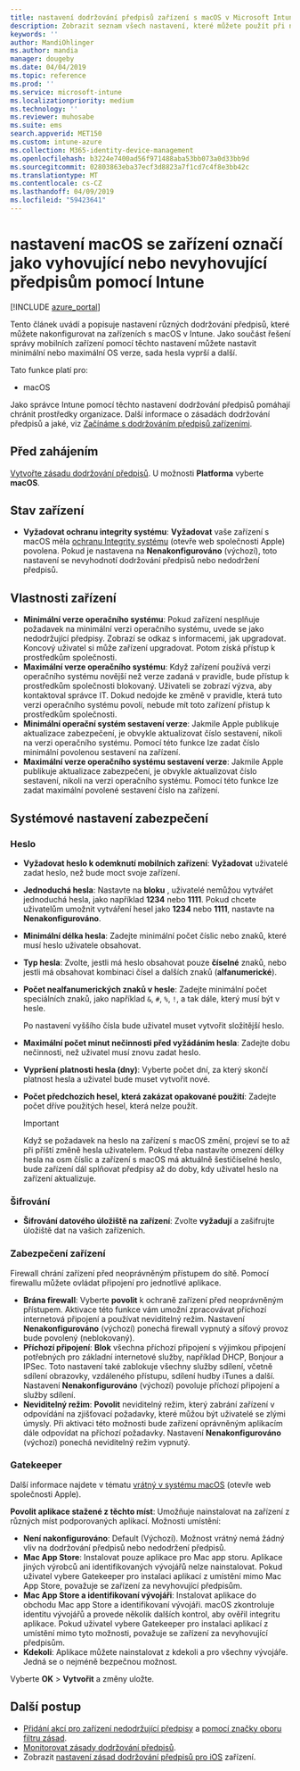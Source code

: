 ```yaml
---
title: nastavení dodržování předpisů zařízení s macOS v Microsoft Intune – Azure | Dokumentace Microsoftu
description: Zobrazit seznam všech nastavení, které můžete použít při nastavení dodržování předpisů pro zařízení s macOS v Microsoft Intune. Vyžadovat ochranu integrity systému společnosti Apple, nastavit omezení pro heslo, vyžadují bránu firewall, povolit vrátný a další.
keywords: ''
author: MandiOhlinger
ms.author: mandia
manager: dougeby
ms.date: 04/04/2019
ms.topic: reference
ms.prod: ''
ms.service: microsoft-intune
ms.localizationpriority: medium
ms.technology: ''
ms.reviewer: muhosabe
ms.suite: ems
search.appverid: MET150
ms.custom: intune-azure
ms.collection: M365-identity-device-management
ms.openlocfilehash: b3224e7400ad56f971488aba53bb073a0d33bb9d
ms.sourcegitcommit: 02803863eba37ecf3d8823a7f1cd7c4f8e3bb42c
ms.translationtype: MT
ms.contentlocale: cs-CZ
ms.lasthandoff: 04/09/2019
ms.locfileid: "59423641"
---
```

# <a name="macos-settings-to-mark-devices-as-compliant-or-not-compliant-using-intune"></a>nastavení macOS se zařízení označí jako vyhovující nebo nevyhovující předpisům pomocí Intune

[!INCLUDE [azure_portal](./includes/azure_portal.md)]

Tento článek uvádí a popisuje nastavení různých dodržování předpisů, které můžete nakonfigurovat na zařízeních s macOS v Intune. Jako součást řešení správy mobilních zařízení pomocí těchto nastavení můžete nastavit minimální nebo maximální OS verze, sada hesla vyprší a další.

Tato funkce platí pro:

- macOS

Jako správce Intune pomocí těchto nastavení dodržování předpisů pomáhají chránit prostředky organizace. Další informace o zásadách dodržování předpisů a jaké, viz [Začínáme s dodržováním předpisů zařízeními](device-compliance-get-started.md).

## <a name="before-you-begin"></a>Před zahájením

[Vytvořte zásadu dodržování předpisů](create-compliance-policy.md#create-the-policy). U možnosti **Platforma** vyberte **macOS**.

## <a name="device-health"></a>Stav zařízení

- **Vyžadovat ochranu integrity systému**: **Vyžadovat** vaše zařízení s macOS měla [ochranu Integrity systému](https://support.apple.com/HT204899) (otevře web společnosti Apple) povolena. Pokud je nastavena na **Nenakonfigurováno** (výchozí), toto nastavení se nevyhodnotí dodržování předpisů nebo nedodržení předpisů.

## <a name="device-properties"></a>Vlastnosti zařízení

- **Minimální verze operačního systému**: Pokud zařízení nesplňuje požadavek na minimální verzi operačního systému, uvede se jako nedodržující předpisy. Zobrazí se odkaz s informacemi, jak upgradovat. Koncový uživatel si může zařízení upgradovat. Potom získá přístup k prostředkům společnosti.
- **Maximální verze operačního systému**: Když zařízení používá verzi operačního systému novější než verze zadaná v pravidle, bude přístup k prostředkům společnosti blokovaný. Uživateli se zobrazí výzva, aby kontaktoval správce IT. Dokud nedojde ke změně v pravidle, která tuto verzi operačního systému povolí, nebude mít toto zařízení přístup k prostředkům společnosti.
- **Minimální operační systém sestavení verze**: Jakmile Apple publikuje aktualizace zabezpečení, je obvykle aktualizovat číslo sestavení, nikoli na verzi operačního systému. Pomocí této funkce lze zadat číslo minimální povolenou sestavení na zařízení.
- **Maximální verze operačního systému sestavení verze**: Jakmile Apple publikuje aktualizace zabezpečení, je obvykle aktualizovat číslo sestavení, nikoli na verzi operačního systému. Pomocí této funkce lze zadat maximální povolené sestavení číslo na zařízení.

## <a name="system-security-settings"></a>Systémové nastavení zabezpečení

### <a name="password"></a>Heslo

- **Vyžadovat heslo k odemknutí mobilních zařízení**: **Vyžadovat** uživatelé zadat heslo, než bude moct svoje zařízení.
- **Jednoduchá hesla**: Nastavte na **bloku** , uživatelé nemůžou vytvářet jednoduchá hesla, jako například **1234** nebo **1111**. Pokud chcete uživatelům umožnit vytváření hesel jako **1234** nebo **1111**, nastavte na **Nenakonfigurováno**.
- **Minimální délka hesla**: Zadejte minimální počet číslic nebo znaků, které musí heslo uživatele obsahovat.
- **Typ hesla**: Zvolte, jestli má heslo obsahovat pouze **číselné** znaků, nebo jestli má obsahovat kombinaci čísel a dalších znaků (**alfanumerické**).
- **Počet nealfanumerických znaků v hesle**: Zadejte minimální počet speciálních znaků, jako například `&`, `#`, `%`, `!`, a tak dále, který musí být v hesle.

    Po nastavení vyššího čísla bude uživatel muset vytvořit složitější heslo.

- **Maximální počet minut nečinnosti před vyžádáním hesla**: Zadejte dobu nečinnosti, než uživatel musí znovu zadat heslo.
- **Vypršení platnosti hesla (dny)**: Vyberte počet dní, za který skončí platnost hesla a uživatel bude muset vytvořit nové.
- **Počet předchozích hesel, která zakázat opakované použití**: Zadejte počet dříve použitých hesel, která nelze použít.

    > [!IMPORTANT]
    > Když se požadavek na heslo na zařízení s macOS změní, projeví se to až při příští změně hesla uživatelem. Pokud třeba nastavíte omezení délky hesla na osm číslic a zařízení s macOS má aktuálně šestičíselné heslo, bude zařízení dál splňovat předpisy až do doby, kdy uživatel heslo na zařízení aktualizuje.

### <a name="encryption"></a>Šifrování

- **Šifrování datového úložiště na zařízení**: Zvolte **vyžadují** a zašifrujte úložiště dat na vašich zařízeních.

### <a name="device-security"></a>Zabezpečení zařízení

Firewall chrání zařízení před neoprávněným přístupem do sítě. Pomocí firewallu můžete ovládat připojení pro jednotlivé aplikace. 

- **Brána firewall**: Vyberte **povolit** k ochraně zařízení před neoprávněným přístupem. Aktivace této funkce vám umožní zpracovávat příchozí internetová připojení a používat neviditelný režim. Nastavení **Nenakonfigurováno** (výchozí) ponechá firewall vypnutý a síťový provoz bude povolený (neblokovaný).
- **Příchozí připojení**: **Blok** všechna příchozí připojení s výjimkou připojení potřebných pro základní internetové služby, například DHCP, Bonjour a IPSec. Toto nastavení také zablokuje všechny služby sdílení, včetně sdílení obrazovky, vzdáleného přístupu, sdílení hudby iTunes a další. Nastavení **Nenakonfigurováno** (výchozí) povoluje příchozí připojení a služby sdílení.
- **Neviditelný režim**: **Povolit** neviditelný režim, který zabrání zařízení v odpovídání na zjišťovací požadavky, které můžou být uživatelé se zlými úmysly. Při aktivaci této možnosti bude zařízení oprávněným aplikacím dále odpovídat na příchozí požadavky. Nastavení **Nenakonfigurováno** (výchozí) ponechá neviditelný režim vypnutý.

### <a name="gatekeeper"></a>Gatekeeper

Další informace najdete v tématu [vrátný v systému macOS](https://support.apple.com/HT202491) (otevře web společnosti Apple).

**Povolit aplikace stažené z těchto míst**: Umožňuje nainstalovat na zařízení z různých míst podporovaných aplikací. Možnosti umístění:

- **Není nakonfigurováno**: Default (Výchozí). Možnost vrátný nemá žádný vliv na dodržování předpisů nebo nedodržení předpisů. 
- **Mac App Store**: Instalovat pouze aplikace pro Mac app storu. Aplikace jiných výrobců ani identifikovaných vývojářů nelze nainstalovat. Pokud uživatel vybere Gatekeeper pro instalaci aplikací z umístění mimo Mac App Store, považuje se zařízení za nevyhovující předpisům.
- **Mac App Store a identifikovaní vývojáři**: Instalovat aplikace do obchodu Mac app Store a identifikovaní vývojáři. macOS zkontroluje identitu vývojářů a provede několik dalších kontrol, aby ověřil integritu aplikace. Pokud uživatel vybere Gatekeeper pro instalaci aplikací z umístění mimo tyto možnosti, považuje se zařízení za nevyhovující předpisům.
- **Kdekoli**: Aplikace můžete nainstalovat z kdekoli a pro všechny vývojáře. Jedná se o nejméně bezpečnou možnost.

Vyberte **OK** > **Vytvořit** a změny uložte.

## <a name="next-steps"></a>Další postup

- [Přidání akcí pro zařízení nedodržující předpisy](actions-for-noncompliance.md) a [pomocí značky oboru filtru zásad](scope-tags.md).
- [Monitorovat zásady dodržování předpisů](compliance-policy-monitor.md).
- Zobrazit [nastavení zásad dodržování předpisů pro iOS](compliance-policy-create-ios.md) zařízení.